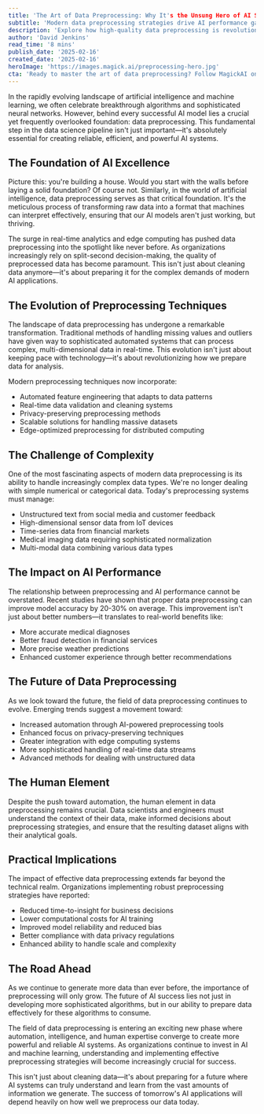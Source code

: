 ```yaml
---
title: 'The Art of Data Preprocessing: Why It's the Unsung Hero of AI Success'
subtitle: 'Modern data preprocessing strategies drive AI performance gains up to 30%'
description: 'Explore how high-quality data preprocessing is revolutionizing AI performance, improving model accuracy, and paving the way for future advancements in artificial intelligence. Understand why preprocessing is crucial for transforming raw data into actionable insights.'
author: 'David Jenkins'
read_time: '8 mins'
publish_date: '2025-02-16'
created_date: '2025-02-16'
heroImage: 'https://images.magick.ai/preprocessing-hero.jpg'
cta: 'Ready to master the art of data preprocessing? Follow MagickAI on LinkedIn for regular insights, best practices, and cutting-edge developments in data science and AI that can transform your approach to AI development.'
---
```


In the rapidly evolving landscape of artificial intelligence and machine learning, we often celebrate breakthrough algorithms and sophisticated neural networks. However, behind every successful AI model lies a crucial yet frequently overlooked foundation: data preprocessing. This fundamental step in the data science pipeline isn't just important—it's absolutely essential for creating reliable, efficient, and powerful AI systems.

## The Foundation of AI Excellence

Picture this: you're building a house. Would you start with the walls before laying a solid foundation? Of course not. Similarly, in the world of artificial intelligence, data preprocessing serves as that critical foundation. It's the meticulous process of transforming raw data into a format that machines can interpret effectively, ensuring that our AI models aren't just working, but thriving.

The surge in real-time analytics and edge computing has pushed data preprocessing into the spotlight like never before. As organizations increasingly rely on split-second decision-making, the quality of preprocessed data has become paramount. This isn't just about cleaning data anymore—it's about preparing it for the complex demands of modern AI applications.

## The Evolution of Preprocessing Techniques

The landscape of data preprocessing has undergone a remarkable transformation. Traditional methods of handling missing values and outliers have given way to sophisticated automated systems that can process complex, multi-dimensional data in real-time. This evolution isn't just about keeping pace with technology—it's about revolutionizing how we prepare data for analysis.

Modern preprocessing techniques now incorporate:
- Automated feature engineering that adapts to data patterns
- Real-time data validation and cleaning systems
- Privacy-preserving preprocessing methods
- Scalable solutions for handling massive datasets
- Edge-optimized preprocessing for distributed computing

## The Challenge of Complexity

One of the most fascinating aspects of modern data preprocessing is its ability to handle increasingly complex data types. We're no longer dealing with simple numerical or categorical data. Today's preprocessing systems must manage:
- Unstructured text from social media and customer feedback
- High-dimensional sensor data from IoT devices
- Time-series data from financial markets
- Medical imaging data requiring sophisticated normalization
- Multi-modal data combining various data types

## The Impact on AI Performance

The relationship between preprocessing and AI performance cannot be overstated. Recent studies have shown that proper data preprocessing can improve model accuracy by 20-30% on average. This improvement isn't just about better numbers—it translates to real-world benefits like:
- More accurate medical diagnoses
- Better fraud detection in financial services
- More precise weather predictions
- Enhanced customer experience through better recommendations

## The Future of Data Preprocessing

As we look toward the future, the field of data preprocessing continues to evolve. Emerging trends suggest a movement toward:
- Increased automation through AI-powered preprocessing tools
- Enhanced focus on privacy-preserving techniques
- Greater integration with edge computing systems
- More sophisticated handling of real-time data streams
- Advanced methods for dealing with unstructured data

## The Human Element

Despite the push toward automation, the human element in data preprocessing remains crucial. Data scientists and engineers must understand the context of their data, make informed decisions about preprocessing strategies, and ensure that the resulting dataset aligns with their analytical goals.

## Practical Implications

The impact of effective data preprocessing extends far beyond the technical realm. Organizations implementing robust preprocessing strategies have reported:
- Reduced time-to-insight for business decisions
- Lower computational costs for AI training
- Improved model reliability and reduced bias
- Better compliance with data privacy regulations
- Enhanced ability to handle scale and complexity

## The Road Ahead

As we continue to generate more data than ever before, the importance of preprocessing will only grow. The future of AI success lies not just in developing more sophisticated algorithms, but in our ability to prepare data effectively for these algorithms to consume.

The field of data preprocessing is entering an exciting new phase where automation, intelligence, and human expertise converge to create more powerful and reliable AI systems. As organizations continue to invest in AI and machine learning, understanding and implementing effective preprocessing strategies will become increasingly crucial for success.

This isn't just about cleaning data—it's about preparing for a future where AI systems can truly understand and learn from the vast amounts of information we generate. The success of tomorrow's AI applications will depend heavily on how well we preprocess our data today.